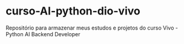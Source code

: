 # curso-AI-python-dio-vivo
Repositório para armazenar meus estudos e projetos do curso Vivo - Python AI Backend Developer
